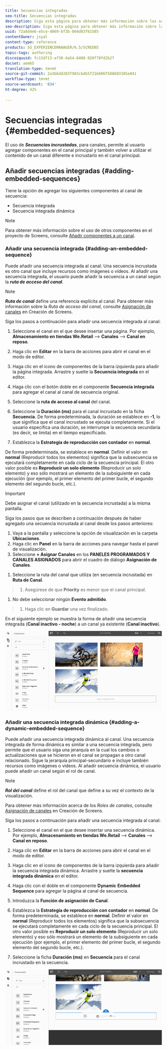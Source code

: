 ```yaml
---
title: Secuencias integradas
seo-title: Secuencias integradas
description: Siga esta página para obtener más información sobre las secuencias integradas de canales que permiten al usuario añadir componentes en el canal principal y reutilizar el contenido de otro canal e integrarlo en el canal principal.
seo-description: Siga esta página para obtener más información sobre las secuencias integradas de canales que permiten al usuario añadir componentes en el canal principal y reutilizar el contenido de otro canal e integrarlo en el canal principal.
uuid: 72a8d4e6-e5ce-4069-bf3b-864d03f61585
contentOwner: jsyal
content-type: reference
products: SG_EXPERIENCEMANAGER/6.5/SCREENS
topic-tags: authoring
discoiquuid: fc13d713-af30-4a54-8408-920f78fd2b2f
docset: aem65
translation-type: tm+mt
source-git-commit: 2a3bbdd283f983cbdb5f21b606f508603385e041
workflow-type: tm+mt
source-wordcount: '834'
ht-degree: 42%

---
```



# Secuencias integradas {#embedded-sequences}

El uso de ***Secuencias incrustadas***, para canales, permite al usuario agregar componentes en el canal principal y también volver a utilizar el contenido de un canal diferente e incrustarlo en el canal principal.

## Añadir secuencias integradas {#adding-embedded-sequences}

Tiene la opción de agregar los siguientes componentes al canal de secuencia:

* Secuencia integrada
* Secuencia integrada dinámica

>[!NOTE]
>
>Para obtener más información sobre el uso de otros componentes en el proyecto de Screens, consulte [Añadir componentes a un canal](adding-components-to-a-channel.md).

### Añadir una secuencia integrada {#adding-an-embedded-sequence}

Puede añadir una secuencia integrada al canal. Una secuencia incrustada es otro canal que incluye recursos como imágenes o vídeos. Al añadir una secuencia integrada, el usuario puede añadir la secuencia a un canal según la ***ruta de acceso del canal***.

>[!NOTE]
>***Ruta de canal*** define una referencia explícita al canal.
>Para obtener más información sobre la *Ruta de acceso del canal*, consulte [Asignación de canales](channel-assignment.md) en Creación de Screens.

Siga los pasos a continuación para añadir una secuencia integrada al canal:

1. Seleccione el canal en el que desee insertar una página. Por ejemplo, **Almacenamiento en tiendas We.Retail** —> **Canales** —> **Canal en reposo**.

1. Haga clic en **Editar** en la barra de acciones para abrir el canal en el modo de editor.
1. Haga clic en el icono de componentes de la barra izquierda para añadir la página integrada. Arrastre y suelte la **Secuencia integrada** en el editor.
1. Haga clic con el botón doble en el componente **Secuencia integrada** para agregar el canal al canal de secuencia original.
1. Seleccione la **ruta de acceso al canal** del canal.
1. Seleccione la **Duración (ms)** para el canal incrustado en la ficha **Secuencia**. De forma predeterminada, la duración se establece en **-1**, lo que significa que el canal incrustado se ejecuta completamente. Si el usuario especifica una duración, se interrumpe la secuencia secundaria (es decir, se limita) en el tiempo especificado.

1. Establezca la **Estrategia de reproducción con contador** en **normal**.

De forma predeterminada, se establece en **normal**. Definir el valor en **normal** (Reproducir todos los elementos) significa que la subsecuencia se ejecutará completamente en cada ciclo de la secuencia principal. El otro valor posible es **Reproducir un solo elemento** (Reproducir un solo elemento) y eso sólo mostrará un elemento de la subsiguiente en cada ejecución (por ejemplo, el primer elemento del primer bucle, el segundo elemento del segundo bucle, etc.).

>[!IMPORTANT]
>
>Debe asignar el canal (utilizado en la secuencia incrustada) a la misma pantalla.
>
>Siga los pasos que se describen a continuación después de haber agregado una secuencia incrustada al canal desde los pasos anteriores:
>
>1. Vaya a la pantalla y seleccione la opción de visualización en la carpeta **Ubicaciones**.
>1. Haga clic en **Panel** en la barra de acciones para navegar hasta el panel de visualización.
>1. Seleccione **+ Asignar Canales** en los **PANELES PROGRAMADOS Y CANALES ASIGNADOS** para abrir el cuadro de diálogo **Asignación de Canales**.

   >
   >
1. Seleccione la ruta del canal que utiliza (en secuencia incrustada) en **Ruta de Canal**.
>1. Asegúrese de que **Priority** es menor que el canal principal.

   >
   >
1. No debe seleccionar ningún **Evento admitido**.
>1. Haga clic en **Guardar** una vez finalizado.

>



En el siguiente ejemplo se muestra la forma de añadir una secuencia integrada (**Canal inactivo - noche**) a un canal ya existente (**Canal inactivo**).

![new2](assets/new2.gif)

### Añadir una secuencia integrada dinámica {#adding-a-dynamic-embedded-sequence}

Puede añadir una secuencia integrada dinámica al canal. Una secuencia integrada de forma dinámica es similar a una secuencia integrada, pero permite que el usuario siga una jerarquía en la cual los cambios o actualizaciones que se hicieron en el canal se propagan a otro canal relacionado. Sigue la jerarquía principal-secundario e incluye también recursos como imágenes o vídeos. Al añadir secuencia dinámica, el usuario puede añadir un canal según el rol de canal.

>[!NOTE]
>
>***Rol del canal*** define el rol del canal que define a su vez el contexto de la visualización.
>
>Para obtener más información acerca de los *Roles de canales*, consulte [Asignación de canales](channel-assignment.md) en Creación de Screens.

Siga los pasos a continuación para añadir una secuencia integrada al canal:

1. Seleccione el canal en el que desee insertar una secuencia dinámica. Por ejemplo, **Almacenamiento en tiendas We.Retail** —> **Canales** —> **Canal en reposo**.

1. Haga clic en **Editar** en la barra de acciones para abrir el canal en el modo de editor.
1. Haga clic en el icono de componentes de la barra izquierda para añadir la secuencia integrada dinámica. Arrastre y suelte la **secuencia integrada** **dinámica** en el editor.

1. Haga clic con el doble en el componente **Dynamic** **Embedded Sequence** para agregar la página al canal de secuencia.

1. Introduzca la **Función de asignación de Canal**.
1. Establezca la **Estrategia de reproducción con contador** en **normal**. De forma predeterminada, se establece en **normal**. Definir el valor en **normal** (Reproducir todos los elementos) significa que la subsecuencia se ejecutará completamente en cada ciclo de la secuencia principal. El otro valor posible es **Reproducir un solo elemento** (Reproducir un solo elemento) y eso sólo mostrará un elemento de la subsiguiente en cada ejecución (por ejemplo, el primer elemento del primer bucle, el segundo elemento del segundo bucle, etc.).

1. Seleccione la ficha **Duración (ms)** en **Secuencia** para el canal incrustado en la secuencia.

![más reciente](assets/latest.gif)

